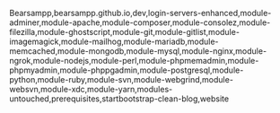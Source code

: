 Bearsampp,bearsampp.github.io,dev,login-servers-enhanced,module-adminer,module-apache,module-composer,module-consolez,module-filezilla,module-ghostscript,module-git,module-gitlist,module-imagemagick,module-mailhog,module-mariadb,module-memcached,module-mongodb,module-mysql,module-nginx,module-ngrok,module-nodejs,module-perl,module-phpmemadmin,module-phpmyadmin,module-phppgadmin,module-postgresql,module-python,module-ruby,module-svn,module-webgrind,module-websvn,module-xdc,module-yarn,modules-untouched,prerequisites,startbootstrap-clean-blog,website
